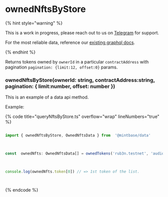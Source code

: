 
# ownedNftsByStore

  

{% hint style="warning" %}

  

This is a work in progress, please reach out to us on [Telegram](https://t.me/mintdev) for support.

For the most reliable data, reference our [existing graphql docs](https://docs.mintbase.io/dev/read-data/mintbase-graph).

  

{% endhint %}

  
  

Returns tokens owned by `ownerId`  in a particular `contractAddress`  with pagination `pagination: {limit:12, offset:0}`  params.

  

### ownedNftsByStore(ownerId: string, contractAddress:string, pagination: { limit:number, offset: number })

  

This is an example of a data api method.

  
  

Example:

  

{% code title="queryNftsByStore.ts" overflow="wrap" lineNumbers="true" %}

```typescript

import { ownedNftsByStore, OwnedNftsData } from  '@mintbase/data'

  

const  ownedNfts: OwnedNftsData[] = ownedTokens('rub3n.testnet', 'audiobr.mintspace2.testnet' { limit:  20 , offset: -});

  

console.log(ownedNfts.token[0]) // => 1st token of the list.

  

```

{% endcode %}